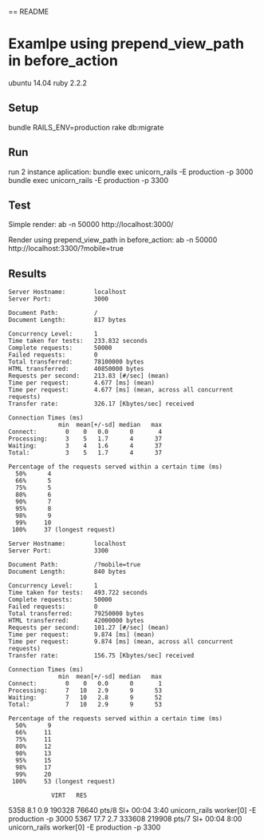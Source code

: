 == README

# Examlpe using prepend_view_path in before_action

ubuntu 14.04
ruby 2.2.2

## Setup
bundle
RAILS_ENV=production rake db:migrate

## Run

run 2 instance aplication:
 bundle exec unicorn_rails -E production -p 3000
 bundle exec unicorn_rails -E production -p 3300


## Test

Simple render:
 ab -n 50000 http://localhost:3000/

Render using prepend_view_path in before_action:
 ab -n 50000 http://localhost:3300/?mobile=true


## Results

````
Server Hostname:        localhost
Server Port:            3000

Document Path:          /
Document Length:        817 bytes

Concurrency Level:      1
Time taken for tests:   233.832 seconds
Complete requests:      50000
Failed requests:        0
Total transferred:      78100000 bytes
HTML transferred:       40850000 bytes
Requests per second:    213.83 [#/sec] (mean)
Time per request:       4.677 [ms] (mean)
Time per request:       4.677 [ms] (mean, across all concurrent requests)
Transfer rate:          326.17 [Kbytes/sec] received

Connection Times (ms)
              min  mean[+/-sd] median   max
Connect:        0    0   0.0      0       4
Processing:     3    5   1.7      4      37
Waiting:        3    4   1.6      4      37
Total:          3    5   1.7      4      37

Percentage of the requests served within a certain time (ms)
  50%      4
  66%      5
  75%      5
  80%      6
  90%      7
  95%      8
  98%      9
  99%     10
 100%     37 (longest request)

````

````
Server Hostname:        localhost
Server Port:            3300

Document Path:          /?mobile=true
Document Length:        840 bytes

Concurrency Level:      1
Time taken for tests:   493.722 seconds
Complete requests:      50000
Failed requests:        0
Total transferred:      79250000 bytes
HTML transferred:       42000000 bytes
Requests per second:    101.27 [#/sec] (mean)
Time per request:       9.874 [ms] (mean)
Time per request:       9.874 [ms] (mean, across all concurrent requests)
Transfer rate:          156.75 [Kbytes/sec] received

Connection Times (ms)
              min  mean[+/-sd] median   max
Connect:        0    0   0.0      0       1
Processing:     7   10   2.9      9      53
Waiting:        7   10   2.8      9      52
Total:          7   10   2.9      9      53

Percentage of the requests served within a certain time (ms)
  50%      9
  66%     11
  75%     11
  80%     12
  90%     13
  95%     15
  98%     17
  99%     20
 100%     53 (longest request)

````

                VIRT   RES
5358  8.1  0.9 190328 76640  pts/8    Sl+  00:04   3:40 unicorn_rails worker[0] -E production -p 3000
5367 17.7  2.7 333608 219908 pts/7    Sl+  00:04   8:00 unicorn_rails worker[0] -E production -p 3300

